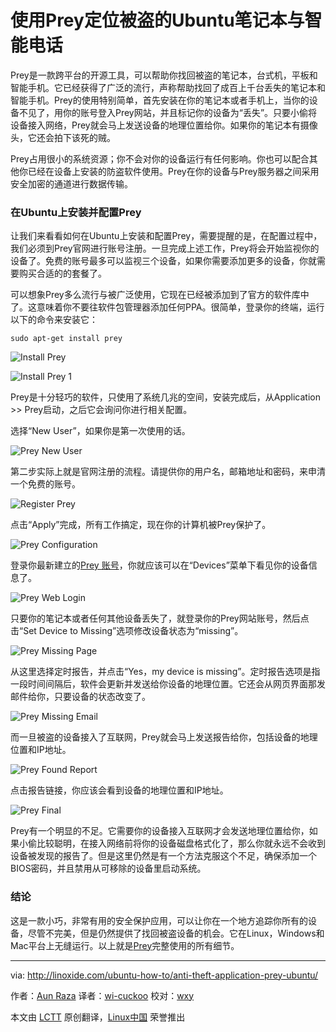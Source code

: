 使用Prey定位被盗的Ubuntu笔记本与智能电话
===============================================================================
Prey是一款跨平台的开源工具，可以帮助你找回被盗的笔记本，台式机，平板和智能手机。它已经获得了广泛的流行，声称帮助找回了成百上千台丢失的笔记本和智能手机。Prey的使用特别简单，首先安装在你的笔记本或者手机上，当你的设备不见了，用你的账号登入Prey网站，并且标记你的设备为“丢失”。只要小偷将设备接入网络，Prey就会马上发送设备的地理位置给你。如果你的笔记本有摄像头，它还会拍下该死的贼。

Prey占用很小的系统资源；你不会对你的设备运行有任何影响。你也可以配合其他你已经在设备上安装的防盗软件使用。Prey在你的设备与Prey服务器之间采用安全加密的通道进行数据传输。

### 在Ubuntu上安装并配置Prey ###

让我们来看看如何在Ubuntu上安装和配置Prey，需要提醒的是，在配置过程中，我们必须到Prey官网进行账号注册。一旦完成上述工作，Prey将会开始监视你的设备了。免费的账号最多可以监视三个设备，如果你需要添加更多的设备，你就需要购买合适的的套餐了。

可以想象Prey多么流行与被广泛使用，它现在已经被添加到了官方的软件库中了。这意味着你不要往软件包管理器添加任何PPA。很简单，登录你的终端，运行以下的命令来安装它：
	
	sudo apt-get install prey

![Install Prey](http://blog.linoxide.com/wp-content/uploads/2015/03/Install-Prey.png)

![Install Prey 1](http://blog.linoxide.com/wp-content/uploads/2015/03/Install-Prey-1.png)

Prey是十分轻巧的软件，只使用了系统几兆的空间，安装完成后，从Application >> Prey启动，之后它会询问你进行相关配置。

选择“New User”，如果你是第一次使用的话。

![Prey New User](http://blog.linoxide.com/wp-content/uploads/2015/03/Prey-New-User.png)

第二步实际上就是官网注册的流程。请提供你的用户名，邮箱地址和密码，来申清一个免费的账号。

![Register Prey](http://blog.linoxide.com/wp-content/uploads/2015/03/Register-Prey.png)

点击“Apply”完成，所有工作搞定，现在你的计算机被Prey保护了。

![Prey Configuration](http://blog.linoxide.com/wp-content/uploads/2015/03/Prey-Configuration.png)

登录你最新建立的[Prey 账号][1]，你就应该可以在“Devices”菜单下看见你的设备信息了。

![Prey Web Login](http://blog.linoxide.com/wp-content/uploads/2015/03/Prey-Web-Login.png)

只要你的笔记本或者任何其他设备丢失了，就登录你的Prey网站账号，然后点击“Set Device to Missing”选项修改设备状态为“missing”。

![Prey Missing Page](http://blog.linoxide.com/wp-content/uploads/2015/03/Prey-Missing-1.png)

从这里选择定时报告，并点击“Yes，my device is missing”。定时报告选项是指一段时间间隔后，软件会更新并发送给你设备的地理位置。它还会从网页界面那发邮件给你，只要设备的状态改变了。

![Prey Missing Email](http://blog.linoxide.com/wp-content/uploads/2015/03/Prey-Missing-2.png)

而一旦被盗的设备接入了互联网，Prey就会马上发送报告给你，包括设备的地理位置和IP地址。

![Prey Found Report](http://blog.linoxide.com/wp-content/uploads/2015/03/Prey-Missing-3.png)

点击报告链接，你应该会看到设备的地理位置和IP地址。

![Prey Final](http://blog.linoxide.com/wp-content/uploads/2015/03/Prey-Final.png)

Prey有一个明显的不足。它需要你的设备接入互联网才会发送地理位置给你，如果小偷比较聪明，在接入网络前将你的设备磁盘格式化了，那么你就永远不会收到设备被发现的报告了。但是这里仍然是有一个方法克服这个不足，确保添加一个BIOS密码，并且禁用从可移除的设备里启动系统。

### 结论 ###

这是一款小巧，非常有用的安全保护应用，可以让你在一个地方追踪你所有的设备，尽管不完美，但是仍然提供了找回被盗设备的机会。它在Linux，Windows和Mac平台上无缝运行。以上就是[Prey][2]完整使用的所有细节。

-------------------------------------------------------------------------------

via: http://linoxide.com/ubuntu-how-to/anti-theft-application-prey-ubuntu/

作者：[Aun Raza][a]
译者：[wi-cuckoo](https://github.com/wi-cuckoo)
校对：[wxy](https://github.com/wxy)

本文由 [LCTT](https://github.com/LCTT/TranslateProject) 原创翻译，[Linux中国](http://linux.cn/) 荣誉推出

[a]:http://linoxide.com/author/arunrz/
[1]:https://preyproject.com/
[2]:https://preyproject.com/plans
